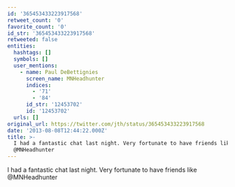 ```yaml
---
id: '365453433223917568'
retweet_count: '0'
favorite_count: '0'
id_str: '365453433223917568'
retweeted: false
entities:
  hashtags: []
  symbols: []
  user_mentions:
    - name: Paul DeBettignies
      screen_name: MNHeadhunter
      indices:
        - '71'
        - '84'
      id_str: '12453702'
      id: '12453702'
  urls: []
original_url: https://twitter.com/jth/status/365453433223917568
date: '2013-08-08T12:44:22.000Z'
title: >-
  I had a fantastic chat last night. Very fortunate to have friends like
  @MNHeadhunter
---
```


I had a fantastic chat last night. Very fortunate to have friends like @MNHeadhunter